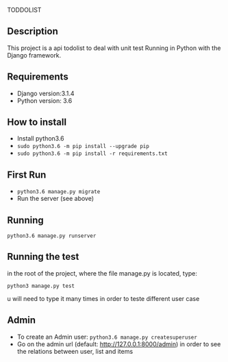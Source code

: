 TODDOLIST


Description
-----------

This project is a api todolist  to deal with unit test
Running in Python with the Django framework.

Requirements
------------

* Django version:3.1.4
* Python version: 3.6

How to install
--------------

* Install python3.6
* `sudo python3.6 -m pip install --upgrade pip`
* `sudo python3.6 -m pip install -r requirements.txt`


First Run
---------

* `python3.6 manage.py migrate`
* Run the server (see above)


Running
-------
`python3.6 manage.py runserver`

Running the test
-------
in the root of the project, where the file  manage.py  is located, 
type:
```
python3 manage.py test                
```
u will need to type it many times in order to teste different user case

Admin
-----

* To create an Admin user: `python3.6 manage.py createsuperuser`
* Go on the admin url (default: http://127.0.0.1:8000/admin) in order to see the relations between user, list and items


